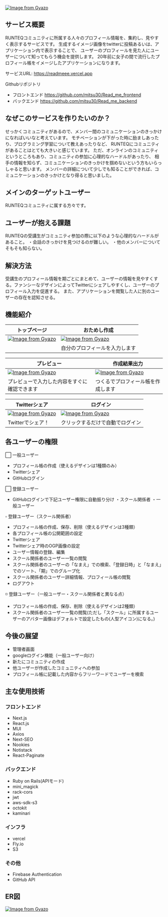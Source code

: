 [![Image from Gyazo](https://i.gyazo.com/1f93b855527ad983efb86506e9660925.png)](https://gyazo.com/1f93b855527ad983efb86506e9660925)

## サービス概要
RUNTEQコミュニティに所属する人々のプロフィール情報を、集約し、見やすく表示するサービスです。
生成するイメージ画像をtwitterに投稿あるいは、アプリケーション内で表示することで、
ユーザーのプロフィールを見た人にユーザーについて知ってもらう機会を提供します。
20年前に女子の間で流行したプロフィール帳をイメージしたアプリケーションになります。

サービスURL: https://readmeee.vercel.app

Githubリポジトリ

- フロントエンド 
https://github.com/mitsu30/Read_me_frontend
- バックエンド
https://github.com/mitsu30/Read_me_backend

## なぜこのサービスを作りたいのか？
せっかくコミュニティがあるので、メンバー間のコミュニケーションのきっかけになればいいなと考えています。
モチベーションが下がった時に励ましあったり、プログラミング学習について教えあったりなど、
RUNTEQにコミュニティがあることはとても大きいと感じています。
ただ、オンラインのコミュニティというところもあり、コミュニティの参加に心理的なハードルがあったり、
相手の情報を知らず、コミュニケーションのきっかけを掴めないという方もいらっしゃると思います。
メンバーの詳細について少しでも知ることができれば、コミュニケーションのきっかけとなり得ると思いました。

## メインのターゲットユーザー
RUNTEQコミュニティに属する方々です。

## ユーザーが抱える課題
RUNTEQの受講生がコミュニティ参加の際に以下のような心理的なハードルがあること。
・会話のきっかけを見つけるのが難しい。
・他のメンバーについてそもそも知らない。

## 解決方法
受講生のプロフィール情報を期ごとにまとめて、ユーザーの情報を見やすくする。ファンシーなデザインによってTwitterにシェアしやすくし、ユーザーのプロフィール入力を促進する。
また、アプリケーションを閲覧した人に別のユーザーの存在を認知させる。

## 機能紹介
| トップページ | おためし作成 |
|----------|-------|
|[![Image from Gyazo](https://i.gyazo.com/40d497497fc27a848286881705374a35.jpg)](https://gyazo.com/40d497497fc27a848286881705374a35)|[![Image from Gyazo](https://i.gyazo.com/705850a495dfd3ac4ad4ae32bf0a5db4.jpg)](https://gyazo.com/705850a495dfd3ac4ad4ae32bf0a5db4)|
||自分のプロフィールを入力します|

| プレビュー | 作成結果出力 |
|----------|-------|
|[![Image from Gyazo](https://i.gyazo.com/4ef70e01b842842492fd1b5c53619ad5.gif)](https://gyazo.com/4ef70e01b842842492fd1b5c53619ad5)|[![Image from Gyazo](https://i.gyazo.com/5645a8cb7d0199814a3760a5a5df9ced.gif)](https://gyazo.com/5645a8cb7d0199814a3760a5a5df9ced)|
|プレビューで入力した内容をすぐに確認できます|つくるでプロフィール帳を作成します|

| Twitterシェア | ログイン |
|----------|-------|
|[![Image from Gyazo](https://i.gyazo.com/7df942c2b26b2ed5121b2a5a27c900a6.png)](https://gyazo.com/7df942c2b26b2ed5121b2a5a27c900a6)|[![Image from Gyazo](https://i.gyazo.com/2ce8d2c182627683b66145eab8b74613.gif)](https://gyazo.com/2ce8d2c182627683b66145eab8b74613)|
|Twitterでシェア！|クリックするだけで自動でログイン|


## 各ユーザーの権限
⬜️ 一般ユーザー
- プロフィール帳の作成（使えるデザインは1種類のみ）
- Twitterシェア
- GitHubログイン


⬜️ 登録ユーザー
- GitHubログインで下記ユーザー権限に自動振り分け
・スクール関係者
・一般ユーザー

▫️ 登録ユーザー（スクール関係者）
- プロフィール帳の作成、保存、削除（使えるデザインは3種類）
- 各プロフィール帳の公開範囲の設定
- Twitterシェア
- Twitterシェア時のOGP画像の設定
- ユーザー情報の登録、編集
- スクール関係者のユーザー一覧の閲覧
- スクール関係者のユーザーの「なまえ」での検索、「登録日時」と「なまえ」でのソート、「期」でのグループ化
- スクール関係者のユーザー詳細情報、プロフィール帳の閲覧
- ログアウト

◽️ 登録ユーザー（一般ユーザー・スクール関係者と異なる点）
- プロフィール帳の作成、保存、削除（使えるデザインは2種類）
- スクール関係者のユーザー一覧の閲覧(ただし「スクール」に所属するユーザーのアバター画像はデフォルトで設定したもの(人型アイコン)になる。)

## 今後の展望
- 管理者画面
- googleログイン機能（一般ユーザー向け）
- 新たにコミュニティの作成
- 他ユーザーが作成したコミュニティへの参加
- プロフィール帳に記載した内容からフリーワードでユーザーを検索


## 主な使用技術

### フロントエンド
- Next.js
- React.js
- MUI
- Axios
- Next-SEO
- Nookies
- Notistack
- React-Paginate

### バックエンド
- Ruby on Rails(APIモード)
- mini_magick 
- rack-cors
- jwt
- aws-sdk-s3
- octokit
- kaminari

### インフラ
- vercel
- Fly.io
- S3

### その他
- Firebase Authentication
- GitHub API

## ER図
[![Image from Gyazo](https://i.gyazo.com/8ef80deec03638284f0202e91e619d15.png)](https://gyazo.com/8ef80deec03638284f0202e91e619d15)



